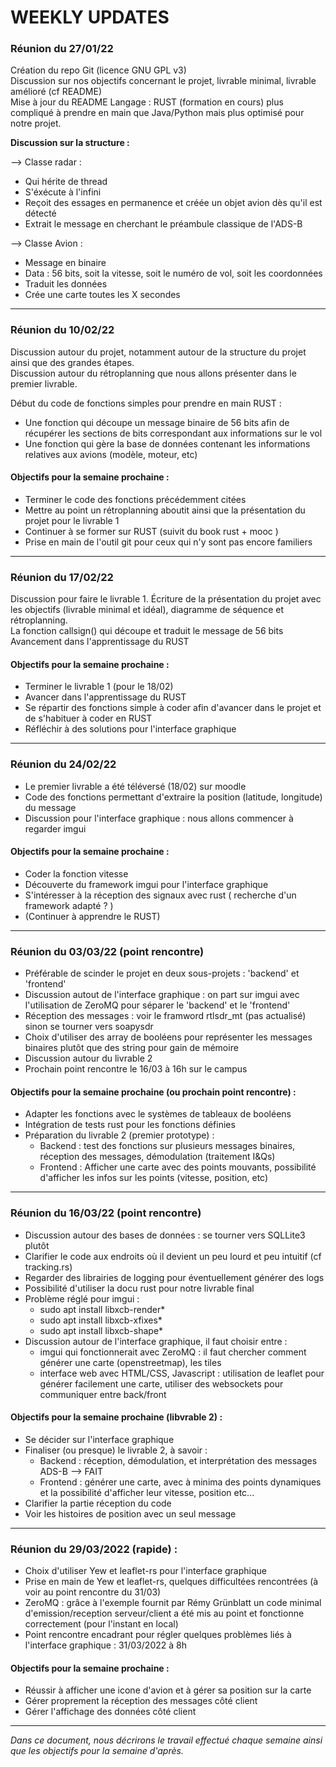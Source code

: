 # WEEKLY UPDATES

### Réunion du 27/01/22

Création du repo Git (licence GNU GPL v3)  
Discussion sur nos objectifs concernant le projet, livrable minimal, livrable amélioré (cf README)  
Mise à jour du README
Langage : RUST (formation en cours) plus compliqué à prendre en main que Java/Python mais plus optimisé pour notre projet.

**Discussion sur la structure :**  
  
--> Classe radar :  
* Qui hérite de thread  
* S'éxécute à l'infini
* Reçoit des essages en permanence et créée un objet avion dès qu'il est détecté
* Extrait le message en cherchant le préambule classique de l'ADS-B

--> Classe Avion :  
  
* Message en binaire
* Data : 56 bits, soit la vitesse, soit le numéro de vol, soit les coordonnées 
* Traduit les données 
* Crée une carte toutes les X secondes  
   
---
  
### Réunion du 10/02/22

Discussion autour du projet, notamment autour de la structure du projet ainsi que des grandes étapes.  
Discussion autour du rétroplanning que nous allons présenter dans le premier livrable. 

Début du code de fonctions simples pour prendre en main RUST : 
* Une fonction qui découpe un message binaire de 56 bits afin de récupérer les sections de bits correspondant aux informations sur le vol
* Une fonction qui gère la base de données contenant les informations relatives aux avions (modèle, moteur, etc)

#### Objectifs pour la semaine prochaine :  
* Terminer le code des fonctions précédemment citées
* Mettre au point un rétroplanning aboutit ainsi que la présentation du projet pour le livrable 1
* Continuer à se former sur RUST (suivit du book rust + mooc )
* Prise en main de l'outil git pour ceux qui n'y sont pas encore familiers  

---

### Réunion du 17/02/22

Discussion pour faire le livrable 1. 
Écriture de la présentation du projet avec les objectifs (livrable minimal et idéal), diagramme de séquence et rétroplanning.  
La fonction callsign() qui découpe et traduit le message de 56 bits 
Avancement dans l'apprentissage du RUST

#### Objectifs pour la semaine prochaine : 
* Terminer le livrable 1 (pour le 18/02)
* Avancer dans l'apprentissage du RUST
* Se répartir des fonctions simple à coder afin d'avancer dans le projet et de s'habituer à coder en RUST
* Réfléchir à des solutions pour l'interface graphique  

---

### Réunion du 24/02/22  

* Le premier livrable a été téléversé (18/02) sur moodle
* Code des fonctions permettant d'extraire la position (latitude, longitude) du message
* Discussion pour l'interface graphique : nous allons commencer à regarder imgui
  
#### Objectifs pour la semaine prochaine :  
* Coder la fonction vitesse
* Découverte du framework imgui pour l'interface graphique
* S'intéresser à la réception des signaux avec rust ( recherche d'un framework adapté ? )
* (Continuer à apprendre le RUST)

--- 

### Réunion du 03/03/22 (point rencontre)  

* Préférable de scinder le projet en deux sous-projets : 'backend' et 'frontend'
* Discussion autout de l'interface graphique : on part sur imgui avec l'utilisation de ZeroMQ pour séparer le 'backend' et le 'frontend'
* Réception des messages : voir le framword rtlsdr_mt (pas actualisé) sinon se tourner vers soapysdr
* Choix d'utiliser des array de booléens pour représenter les messages binaires plutôt que des string pour gain de mémoire
* Discussion autour du livrable 2
* Prochain point rencontre le 16/03 à 16h sur le campus

#### Objectifs pour la semaine prochaine (ou prochain point rencontre) :  

* Adapter les fonctions avec le systèmes de tableaux de booléens
* Intégration de tests rust pour les fonctions définies
* Préparation du livrable 2 (premier prototype) : 
  * Backend : test des fonctions sur plusieurs messages binaires, réception des messages, démodulation (traitement I&Qs)
  * Frontend : Afficher une carte avec des points mouvants, possibilité d'afficher les infos sur les points (vitesse, position, etc)

---

### Réunion du 16/03/22 (point rencontre)  

* Discussion autour des bases de données : se tourner vers SQLLite3 plutôt 
* Clarifier le code aux endroits où il devient un peu lourd et peu intuitif (cf tracking.rs)
* Regarder des librairies de logging pour éventuellement générer des logs
* Possibilité d'utiliser la docu rust pour notre livrable final
* Problème réglé pour imgui :
  * sudo apt install libxcb-render*
  * sudo apt install libxcb-xfixes*
  * sudo apt install libxcb-shape*
* Discussion autour de l'interface graphique, il faut choisir entre :  
  * imgui qui fonctionnerait avec ZeroMQ : il faut chercher comment générer une carte (openstreetmap), les tiles
  * interface web avec HTML/CSS, Javascript : utilisation de leaflet pour générer facilement une carte, utiliser des websockets pour communiquer entre back/front

#### Objectifs pour la semaine prochaine (libvrable 2) :  

* Se décider sur l'interface graphique
* Finaliser (ou presque) le livrable 2, à savoir :  
  * Backend : réception, démodulation, et interprétation des messages ADS-B --> FAIT
  * Frontend : générer une carte, avec à minima des points dynamiques et la possibilité d'afficher leur vitesse, position etc...
* Clarifier la partie réception du code
* Voir les histoires de position avec un seul message

---

### Réunion du 29/03/2022 (rapide) :  

* Choix d'utiliser Yew et leaflet-rs pour l'interface graphique
* Prise en main de Yew et leaflet-rs, quelques difficultées rencontrées (à voir au point rencontre du 31/03)
* ZeroMQ : grâce à l'exemple fournit par  Rémy Grünblatt un code minimal d'emission/reception serveur/client a été mis au point et fonctionne correctement (pour l'instant en local)
* Point rencontre encadrant pour régler quelques problèmes liés à l'interface graphique : 31/03/2022 à 8h


#### Objectifs pour la semaine prochaine :

* Réussir à afficher une icone d'avion et à gérer sa position sur la carte
* Gérer proprement la réception des messages côté client
* Gérer l'affichage des données côté client

---

*Dans ce document, nous décrirons le travail effectué chaque semaine ainsi que les objectifs pour la semaine d'après.*
